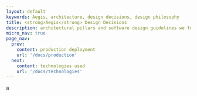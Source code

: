 ```yaml
---
layout: default
keywords: Aegis, architecture, design decisions, design philosophy
title: <strong>Aegis</strong> Design Decisions
description: architectural pillars and software design guidelines we follow
micro_nav: true
page_nav:
  prev:
    content: production deployment
    url: '/docs/production'
  next:
    content: technologies used
    url: '/docs/technologies'
---
```


a